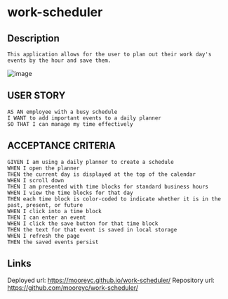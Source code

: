 # work-scheduler

## Description
```
This application allows for the user to plan out their work day's events by the hour and save them. 
```
![image](https://user-images.githubusercontent.com/105884236/175827112-5d63f235-31d1-4f2e-9a4d-faf1b05b958b.png)

## USER STORY
```
AS AN employee with a busy schedule
I WANT to add important events to a daily planner
SO THAT I can manage my time effectively
```

## ACCEPTANCE CRITERIA
```
GIVEN I am using a daily planner to create a schedule
WHEN I open the planner
THEN the current day is displayed at the top of the calendar
WHEN I scroll down
THEN I am presented with time blocks for standard business hours
WHEN I view the time blocks for that day
THEN each time block is color-coded to indicate whether it is in the past, present, or future
WHEN I click into a time block
THEN I can enter an event
WHEN I click the save button for that time block
THEN the text for that event is saved in local storage
WHEN I refresh the page
THEN the saved events persist
```
## Links 
Deployed url: https://mooreyc.github.io/work-scheduler/
Repository url: https://github.com/mooreyc/work-scheduler/
